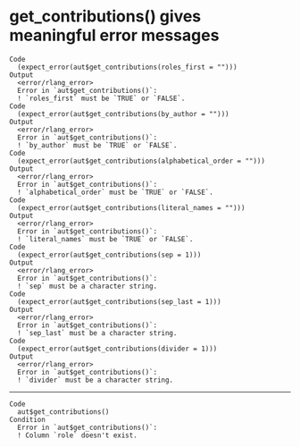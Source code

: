 # get_contributions() gives meaningful error messages

    Code
      (expect_error(aut$get_contributions(roles_first = "")))
    Output
      <error/rlang_error>
      Error in `aut$get_contributions()`:
      ! `roles_first` must be `TRUE` or `FALSE`.
    Code
      (expect_error(aut$get_contributions(by_author = "")))
    Output
      <error/rlang_error>
      Error in `aut$get_contributions()`:
      ! `by_author` must be `TRUE` or `FALSE`.
    Code
      (expect_error(aut$get_contributions(alphabetical_order = "")))
    Output
      <error/rlang_error>
      Error in `aut$get_contributions()`:
      ! `alphabetical_order` must be `TRUE` or `FALSE`.
    Code
      (expect_error(aut$get_contributions(literal_names = "")))
    Output
      <error/rlang_error>
      Error in `aut$get_contributions()`:
      ! `literal_names` must be `TRUE` or `FALSE`.
    Code
      (expect_error(aut$get_contributions(sep = 1)))
    Output
      <error/rlang_error>
      Error in `aut$get_contributions()`:
      ! `sep` must be a character string.
    Code
      (expect_error(aut$get_contributions(sep_last = 1)))
    Output
      <error/rlang_error>
      Error in `aut$get_contributions()`:
      ! `sep_last` must be a character string.
    Code
      (expect_error(aut$get_contributions(divider = 1)))
    Output
      <error/rlang_error>
      Error in `aut$get_contributions()`:
      ! `divider` must be a character string.

---

    Code
      aut$get_contributions()
    Condition
      Error in `aut$get_contributions()`:
      ! Column `role` doesn't exist.

